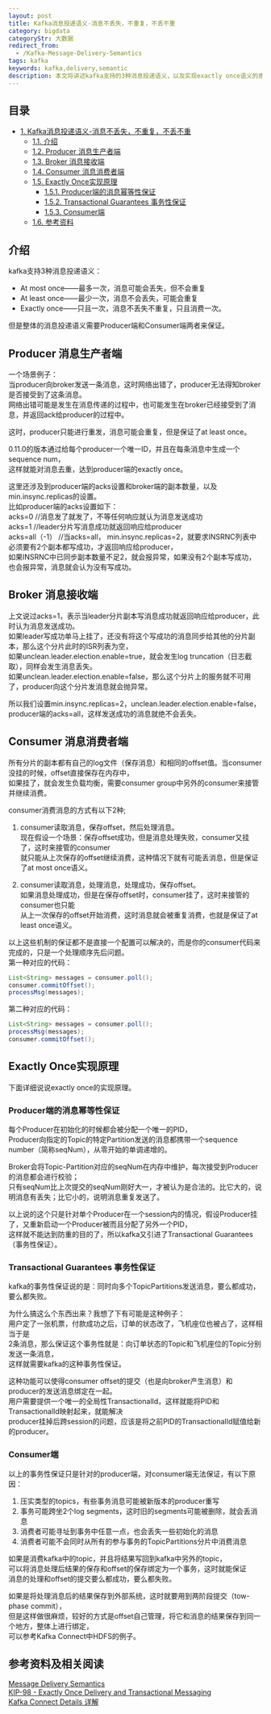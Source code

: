 ```yaml
---
layout: post
title: Kafka消息投递语义-消息不丢失，不重复，不丢不重
category: bigdata
categoryStr: 大数据
redirect_from:
  - /Kafka-Message-Delivery-Semantics
tags: kafka
keywords: kafka,delivery,semantic
description: 本文将讲述kafka支持的3种消息投递语义，以及实现exactly once语义的原理机制。
---
```

<div id="table-of-contents">
<h2>目录</h2>
<div id="text-table-of-contents">
<ul>
<li><a href="#sec-1">1. Kafka消息投递语义-消息不丢失，不重复，不丢不重</a>
<ul>
<li><a href="#sec-1-1">1.1. 介绍</a></li>
<li><a href="#sec-1-2">1.2. Producer 消息生产者端</a></li>
<li><a href="#sec-1-3">1.3. Broker 消息接收端</a></li>
<li><a href="#sec-1-4">1.4. Consumer 消息消费者端</a></li>
<li><a href="#sec-1-5">1.5. Exactly Once实现原理</a>
<ul>
<li><a href="#sec-1-5-1">1.5.1. Producer端的消息幂等性保证</a></li>
<li><a href="#sec-1-5-2">1.5.2. Transactional Guarantees 事务性保证</a></li>
<li><a href="#sec-1-5-3">1.5.3. Consumer端</a></li>
</ul>
</li>
<li><a href="#sec-1-6">1.6. 参考资料</a></li>
</ul>
</li>
</ul>
</div>
</div>

## 介绍<a id="sec-1-1" name="sec-1-1"></a>

kafka支持3种消息投递语义：  
- At most once——最多一次，消息可能会丢失，但不会重复  
- At least once——最少一次，消息不会丢失，可能会重复  
- Exactly once——只且一次，消息不丢失不重复，只且消费一次。  

但是整体的消息投递语义需要Producer端和Consumer端两者来保证。  

## Producer 消息生产者端<a id="sec-1-2" name="sec-1-2"></a>

一个场景例子：  
当producer向broker发送一条消息，这时网络出错了，producer无法得知broker是否接受到了这条消息。  
网络出错可能是发生在消息传递的过程中，也可能发生在broker已经接受到了消息，并返回ack给producer的过程中。  

这时，producer只能进行重发，消息可能会重复，但是保证了at least once。  

0.11.0的版本通过给每个producer一个唯一ID，并且在每条消息中生成一个sequence num，  
这样就能对消息去重，达到producer端的exactly once。  

这里还涉及到producer端的acks设置和broker端的副本数量，以及min.insync.replicas的设置。  
比如producer端的acks设置如下：  
acks=0  //消息发了就发了，不等任何响应就认为消息发送成功  
acks=1  //leader分片写消息成功就返回响应给producer  
acks=all（-1） //当acks=all， min.insync.replicas=2，就要求INSRNC列表中必须要有2个副本都写成功，才返回响应给producer，  
如果INSRNC中已同步副本数量不足2，就会报异常，如果没有2个副本写成功，也会报异常，消息就会认为没有写成功。  

## Broker 消息接收端<a id="sec-1-3" name="sec-1-3"></a>

上文说过acks=1，表示当leader分片副本写消息成功就返回响应给producer，此时认为消息发送成功。  
如果leader写成功单马上挂了，还没有将这个写成功的消息同步给其他的分片副本，那么这个分片此时的ISR列表为空，  
如果unclean.leader.election.enable=true，就会发生log truncation（日志截取），同样会发生消息丢失。  
如果unclean.leader.election.enable=false，那么这个分片上的服务就不可用了，producer向这个分片发消息就会抛异常。  

所以我们设置min.insync.replicas=2，unclean.leader.election.enable=false，producer端的acks=all，这样发送成功的消息就绝不会丢失。  

## Consumer 消息消费者端<a id="sec-1-4" name="sec-1-4"></a>

所有分片的副本都有自己的log文件（保存消息）和相同的offset值。当consumer没挂的时候，offset直接保存在内存中，  
如果挂了，就会发生负载均衡，需要consumer group中另外的consumer来接管并继续消费。  

consumer消费消息的方式有以下2种;  
1. consumer读取消息，保存offset，然后处理消息。  
现在假设一个场景：保存offset成功，但是消息处理失败，consumer又挂了，这时来接管的consumer  
就只能从上次保存的offset继续消费，这种情况下就有可能丢消息，但是保证了at most once语义。  

2. consumer读取消息，处理消息，处理成功，保存offset。  
如果消息处理成功，但是在保存offset时，consumer挂了，这时来接管的consumer也只能  
从上一次保存的offset开始消费，这时消息就会被重复消费，也就是保证了at least once语义。  

以上这些机制的保证都不是直接一个配置可以解决的，而是你的consumer代码来完成的，只是一个处理顺序先后问题。    
第一种对应的代码：  
```java
List<String> messages = consumer.poll();
consumer.commitOffset();
processMsg(messages);
```

第二种对应的代码：  
```java
List<String> messages = consumer.poll();
processMsg(messages);
consumer.commitOffset();
```

## Exactly Once实现原理<a id="sec-1-5" name="sec-1-5"></a>

下面详细说说exactly once的实现原理。  

### Producer端的消息幂等性保证<a id="sec-1-5-1" name="sec-1-5-1"></a>

每个Producer在初始化的时候都会被分配一个唯一的PID，  
Producer向指定的Topic的特定Partition发送的消息都携带一个sequence number（简称seqNum），从零开始的单调递增的。  

Broker会将Topic-Partition对应的seqNum在内存中维护，每次接受到Producer的消息都会进行校验；  
只有seqNum比上次提交的seqNum刚好大一，才被认为是合法的。比它大的，说明消息有丢失；比它小的，说明消息重复发送了。  

以上说的这个只是针对单个Producer在一个session内的情况，假设Producer挂了，又重新启动一个Producer被而且分配了另外一个PID，  
这样就不能达到防重的目的了，所以kafka又引进了Transactional Guarantees（事务性保证）。  

### Transactional Guarantees 事务性保证<a id="sec-1-5-2" name="sec-1-5-2"></a>

kafka的事务性保证说的是：同时向多个TopicPartitions发送消息，要么都成功，要么都失败。  

为什么搞这么个东西出来？我想了下有可能是这种例子：  
用户定了一张机票，付款成功之后，订单的状态改了，飞机座位也被占了，这样相当于是  
2条消息，那么保证这个事务性就是：向订单状态的Topic和飞机座位的Topic分别发送一条消息，  
这样就需要kafka的这种事务性保证。  

这种功能可以使得consumer offset的提交（也是向broker产生消息）和producer的发送消息绑定在一起。  
用户需要提供一个唯一的全局性TransactionalId，这样就能将PID和TransactionalId映射起来，就能解决  
producer挂掉后跨session的问题，应该是将之前PID的TransactionalId赋值给新的producer。  

### Consumer端<a id="sec-1-5-3" name="sec-1-5-3"></a>

以上的事务性保证只是针对的producer端，对consumer端无法保证，有以下原因：  
1.  压实类型的topics，有些事务消息可能被新版本的producer重写  
2.  事务可能跨坐2个log segments，这时旧的segments可能被删除，就会丢消息  
3.  消费者可能寻址到事务中任意一点，也会丢失一些初始化的消息  
4.  消费者可能不会同时从所有的参与事务的TopicPartitions分片中消费消息  

如果是消费kafka中的topic，并且将结果写回到kafka中另外的topic，  
可以将消息处理后结果的保存和offset的保存绑定为一个事务，这时就能保证  
消息的处理和offset的提交要么都成功，要么都失败。  

如果是将处理消息后的结果保存到外部系统，这时就要用到两阶段提交（tow-phase commit），  
但是这样做很麻烦，较好的方式是offset自己管理，将它和消息的结果保存到同一个地方，整体上进行绑定，   
可以参考Kafka Connect中HDFS的例子。  

## 参考资料及相关阅读<a id="sec-1-6" name="sec-1-6"></a>

[Message Delivery Semantics](https://kafka.apache.org/documentation/#semantics)  
[KIP-98 - Exactly Once Delivery and Transactional Messaging](https://cwiki.apache.org/confluence/display/KAFKA/KIP-98+-+Exactly+Once+Delivery+and+Transactional+Messaging#KIP-98-ExactlyOnceDeliveryandTransactionalMessaging-ProposedChanges)  
[Kafka Connect Details 详解](http://3gods.com/Kafka-Connect-Details)  
